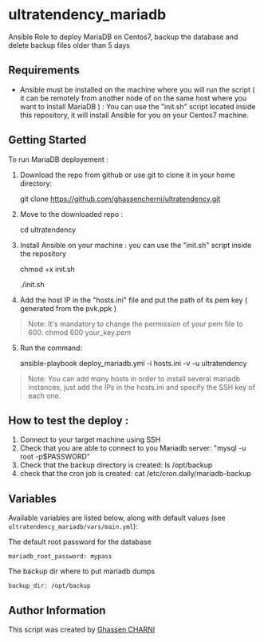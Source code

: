 # ultratendency_mariadb
Ansible Role to deploy MariaDB on Centos7, backup the database and delete backup files older than 5 days



## Requirements

- Ansible must be installed on the machine where you will run the script ( it can be remotely from another node of on the same host where you want to install MariaDB ) : You can use the "init.sh" script located inside this repository, it will install Ansible for you on your Centos7 machine.

## Getting Started

To run MariaDB deployement :

  
  1. Download the repo from github or use git to clone it in your home directory: 


     git clone https://github.com/ghassencherni/ultratendency.git
  
  

  2. Move to the downloaded repo : 


     cd ultratendency
  


  3. Install Ansible on your machine : you can use the "init.sh" script inside the repository
    
     chmod +x init.sh

     ./init.sh
  
  

  4. Add the host IP in the "hosts.ini" file and put the path of its pem key ( generated from the pvk.ppk ) 


> Note: It's mandatory to change the permission of your pem file to 600: chmod 600 your_key.pem 
 
  
  5. Run the command: 
     

     ansible-playbook deploy_mariadb.yml -i hosts.ini -v -u ultratendency



> Note: You can add many hosts in order to install several mariadb instances, just add the IPs in the hosts.ini and specify the SSH key of each one.




## How to test the deploy :

   1. Connect to your target machine using SSH
   2. Check that you are able to connect to you Mariadb server: "mysql -u root -p$PASSWORD"
   3. Check that the backup directory is created: ls /opt/backup
   4. check that the cron job is created: cat /etc/cron.daily/mariadb-backup


## Variables

Available variables are listed below, along with default values (see `ultratendency_mariadb/vars/main.yml`):


The default root password for the database

    mariadb_root_password: mypass

    

The backup dir where to put mariadb dumps 

    backup_dir: /opt/backup




## Author Information

This script  was created by [Ghassen CHARNI](https://github.com/ghassencherni/)
